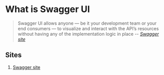 # What is Swagger UI

> Swagger UI allows anyone
> — be it your development team or your end consumers —
> to visualize and interact with the API’s resources
> without having any of the implementation logic in place
> -- _[Swagger site]_

## Sites

1. [Swagger site]

[Swagger site]: https://swagger.io/tools/swagger-ui/
